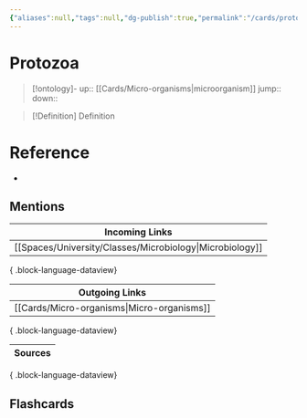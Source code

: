```yaml
---
{"aliases":null,"tags":null,"dg-publish":true,"permalink":"/cards/protozoa/","dgPassFrontmatter":true}
---
```


# Protozoa

> [!ontology]-
> up:: [[Cards/Micro-organisms\|microorganism]]
> jump:: 
> down:: 

> [!Definition] Definition

# Reference

- 

## Mentions

| Incoming Links                                              |
| ----------------------------------------------------------- |
| [[Spaces/University/Classes/Microbiology\|Microbiology]] |

{ .block-language-dataview}

| Outgoing Links                                |
| --------------------------------------------- |
| [[Cards/Micro-organisms\|Micro-organisms]] |

{ .block-language-dataview}

| Sources |
| ------- |

{ .block-language-dataview}

## Flashcards